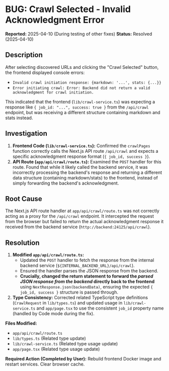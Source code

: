 # BUG: Crawl Selected - Invalid Acknowledgment Error

**Reported:** 2025-04-10 (During testing of other fixes)
**Status:** Resolved (2025-04-10)

## Description

After selecting discovered URLs and clicking the "Crawl Selected" button, the frontend displayed console errors:
- `Invalid crawl initiation response: {markdown: '...', stats: {...}}`
- `Error initiating crawl: Error: Backend did not return a valid acknowledgment for crawl initiation.`

This indicated that the frontend (`lib/crawl-service.ts`) was expecting a response like `{ job_id: "...", success: true }` from the `/api/crawl` endpoint, but was receiving a different structure containing markdown and stats instead.

## Investigation

1.  **Frontend Code (`lib/crawl-service.ts`):** Confirmed the `crawlPages` function correctly calls the Next.js API route `/api/crawl` and expects a specific acknowledgment response format (`{ job_id, success }`).
2.  **API Route (`app/api/crawl/route.ts`):** Examined the `POST` handler for this route. Found that while it likely called the backend service, it was incorrectly processing the backend's response and returning a different data structure (containing markdown/stats) to the frontend, instead of simply forwarding the backend's acknowledgment.

## Root Cause

The Next.js API route handler at `app/api/crawl/route.ts` was not correctly acting as a proxy for the `/api/crawl` endpoint. It intercepted the request from the browser but failed to return the actual acknowledgment response it received from the backend service (`http://backend:24125/api/crawl`).

## Resolution

1.  **Modified `app/api/crawl/route.ts`:**
    *   Updated the `POST` handler to fetch the response from the internal backend service (`${INTERNAL_BACKEND_URL}/api/crawl`).
    *   Ensured the handler parses the JSON response from the backend.
    *   **Crucially, changed the return statement to forward the *parsed JSON response from the backend* directly back to the frontend** using `NextResponse.json(backendData)`, ensuring the expected `{ job_id, success }` structure is passed through.
2.  **Type Consistency:** Corrected related TypeScript type definitions (`CrawlRequest` in `lib/types.ts`) and updated usage in `lib/crawl-service.ts` and `app/page.tsx` to use the consistent `job_id` property name (handled by Code mode during the fix).

**Files Modified:**

-   `app/api/crawl/route.ts`
-   `lib/types.ts` (Related type update)
-   `lib/crawl-service.ts` (Related type usage update)
-   `app/page.tsx` (Related type usage update)

**Required Action (Completed by User):** Rebuild frontend Docker image and restart services. Clear browser cache.